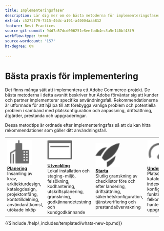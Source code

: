 ```yaml
---
title: Implementeringsfaser
description: Lär dig mer om de bästa metoderna för implementeringsfaserna i Adobe Commerce-projekt.
exl-id: c5272f79-7315-46dc-a191-a40004aaa812
feature: Best Practices
source-git-commit: 94d7a57dcd006251e8eefbdb4ec3a5e140bf43f9
workflow-type: tm+mt
source-wordcount: '157'
ht-degree: 0%

---
```


# Bästa praxis för implementering

Det finns många sätt att implementera ett Adobe Commerce-projekt. De bästa metoderna i detta avsnitt beskriver hur Adobe förväntar sig att kunder och partner implementerar specifika användningsfall. Rekommendationerna är utformade för att hjälpa till att förebygga vanliga problem och potentiella problem i samband med platskonfiguration och anpassning, driftsättning, åtgärder, prestanda och uppgraderingar.

Dessa metodtips är ordnade efter implementeringsfas så att du kan hitta rekommendationer som gäller ditt användningsfall.

<table style="table-layout:fixed">
<tr>
  <td>
    <a href="planning/overview.md">
    <img alt="Planering" src="../../assets/icons/enterprise.svg" width="80" height="80"/>
    </a>
    <div>
    <a href="planning/overview.md"><strong>Planering</strong></a>
    </div>
    Insamling av krav, arkitekturdesign, katalogdesign, projektomfång, kontotilldelning, användaråtkomst, utökade inköp
    <br>
  </td>
  <td>
    <a href="development/overview.md">
      <img alt="Utveckling" src="../../assets/icons/page-rule.svg" width="80" height="80">
    </a>
    <div>
    <a href="development/overview.md"><strong>Utveckling</strong></a>
    </div>
    Lokal installation och staging-miljö, felsökning, kodhantering, utskriftsplanering, granskning, godkännandetestning och kundgodkännande
    <br>
  </td>
  <td>
    <a href="launch/overview.md">
      <img alt="Starta" src="../../assets/icons/launch.svg" width="80" height="80">
    </a>
    <div>
    <a href="launch/overview.md"><strong>Starta</strong></a>
    </div>
    Slutlig granskning av checklistor före och efter lansering, driftsättning, säkerhetskonfiguration, tjänstverifiering och prestandaövervakning  
    <br>
  </td>
  <td>
    <a href="maintenance/overview.md">
      <img alt="Underhåll" src="../../assets/icons/gauge.svg" width="80" height="80">
    </a>
    <div>
    <a href="maintenance/overview.md"><strong>Underhåll</strong></a>
    </div>
    Platsövervakning, kataloghantering, indexering, konfiguration, funktionsförbättringar, felkorrigering, hanterade tjänster, uppgraderingar   
    <br>
  </td>
</tr>
</table>

{{$include /help/_includes/templated/whats-new-bp.md}}
